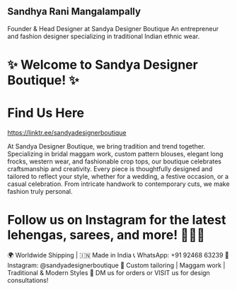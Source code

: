 ## Sandhya Rani Mangalampally
Founder & Head Designer at Sandya Designer Boutique
An entrepreneur and fashion designer specializing in traditional Indian ethnic wear.

# ✨ Welcome to Sandya Designer Boutique! ✨
# Find Us Here
https://linktr.ee/sandyadesignerboutique

At Sandya Designer Boutique, we bring tradition and trend together. Specializing in bridal maggam work, custom pattern blouses, elegant long frocks, western wear, and fashionable crop tops, our boutique celebrates craftsmanship and creativity. Every piece is thoughtfully designed and tailored to reflect your style, whether for a wedding, a festive occasion, or a casual celebration. From intricate handwork to contemporary cuts, we make fashion truly personal.

# Follow us on Instagram for the latest lehengas, sarees, and more! 🧵👗💫
🌍 Worldwide Shipping | 🇮🇳 Made in India
📞 WhatsApp: ‪+91 92468 63239‬
📸 Instagram: @sandyadesignerboutique
🧵 Custom tailoring | Maggam work | Traditional & Modern Styles
📩 DM us for orders or VISIT us for design consultations!
